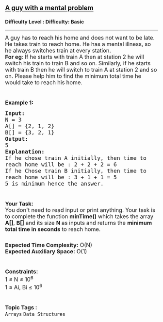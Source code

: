 <h2><a href="https://www.geeksforgeeks.org/problems/a-guy-with-a-mental-problem1604/1?page=1&category=Arrays,Strings,Linked%20List&difficulty=School,Basic&status=unsolved&sortBy=accuracy">A guy with a mental problem</a></h2><h3>Difficulty Level : Difficulty: Basic</h3><hr><div class="problems_problem_content__Xm_eO"><p><span style="font-size:18px">A guy has to reach his home and does not want to be late. He takes train to reach home. He has a mental illness, so he always switches train at every station.<br>
<strong>For eg</strong>: If he starts with train A then at station 2 he will switch his train to train B and so on. Similarly, if he starts with train B then he will switch to train A at station 2 and so on. Please help him to find the minimum total time he would take to reach his home.</span></p>

<p>&nbsp;</p>

<p><span style="font-size:18px"><strong>Example 1:</strong></span></p>

<pre><span style="font-size:18px"><strong>Input:</strong>
N = 3
A[] = {2, 1, 2}
B[] = {3, 2, 1}
<strong>Output:</strong>
5
<strong>Explanation:</strong>
If he chose train A initially, then time to
reach home will be : 2 + 2 + 2 = 6 
If he Chose train B initially, then time to
reach home will be : 3 + 1 + 1 = 5
5 is minimum hence the answer.</span></pre>

<p>&nbsp;</p>

<p><span style="font-size:18px"><strong>Your Task:&nbsp;&nbsp;</strong><br>
You don't need to read input or print anything. Your task is to complete the function <strong>minTime()</strong>&nbsp;which takes the array <strong>A[]</strong>, <strong>B[]</strong> and its size <strong>N </strong>as inputs and returns the <strong>minimum total time in seconds</strong> to reach home.</span></p>

<p><br>
<span style="font-size:18px"><strong>Expected Time Complexity:</strong> O(N)<br>
<strong>Expected Auxiliary Space:</strong> O(1)</span></p>

<p>&nbsp;</p>

<p><span style="font-size:18px"><strong>Constraints:</strong><br>
1 ≤ N ≤ 10<sup>6</sup><br>
1 ≤ Ai, Bi ≤ 10<sup>6</sup></span></p>
</div><br><p><span style=font-size:18px><strong>Topic Tags : </strong><br><code>Arrays</code>&nbsp;<code>Data Structures</code>&nbsp;